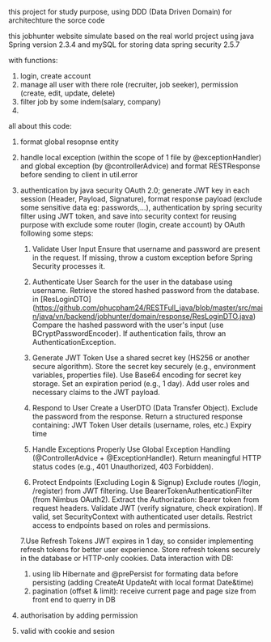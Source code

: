 this project for study purpose, using DDD (Data Driven Domain) for architechture the sorce code

this jobhunter website simulate based on the real world project using java Spring version 2.3.4 and mySQL for storing data spring security 2.5.7

with functions:
1. login, create account
2. manage all user with there role (recruiter, job seeker), permission (create, edit, update, delete)
3. filter job by some indem(salary, company)
4. 


all about this code:

1. format global resopnse entity
2. handle local exception (within the scope of 1 file by @exceptionHandler) and global exception (by @controllerAdvice) and format RESTResponse before sending to client in util.error
3. authentication by java security OAuth 2.0; generate JWT key in each session (Header, Payload, Signature), format response payload (exclude some sensitive data eg: passwords,...), 
authentication by spring security filter using JWT token, and save into security context for reusing purpose with exclude some router (login, create account) by OAuth following some steps:

    1. Validate User Input
    Ensure that username and password are present in the request.
    If missing, throw a custom exception before Spring Security processes it.
    
    2. Authenticate User
    Search for the user in the database using username.
    Retrieve the stored hashed password from the database. in [ResLoginDTO] (https://github.com/phucpham24/RESTFull_java/blob/master/src/main/java/vn/backend/jobhunter/domain/response/ResLoginDTO.java)
    Compare the hashed password with the user's input (use BCryptPasswordEncoder).
    If authentication fails, throw an AuthenticationException.

    3. Generate JWT Token
    Use a shared secret key (HS256 or another secure algorithm).
    Store the secret key securely (e.g., environment variables, properties file).
    Use Base64 encoding for secret key storage.
    Set an expiration period (e.g., 1 day).
    Add user roles and necessary claims to the JWT payload.

    4. Respond to User
    Create a UserDTO (Data Transfer Object).
    Exclude the password from the response.
    Return a structured response containing:
    JWT Token
    User details (username, roles, etc.)
    Expiry time

    5. Handle Exceptions Properly
    Use Global Exception Handling (@ControllerAdvice + @ExceptionHandler).
    Return meaningful HTTP status codes (e.g., 401 Unauthorized, 403 Forbidden).

    6. Protect Endpoints (Excluding Login & Signup)
    Exclude routes (/login, /register) from JWT filtering.
    Use BearerTokenAuthenticationFilter (from Nimbus OAuth2).
    Extract the Authorization: Bearer <JWT> token from request headers.
    Validate JWT (verify signature, check expiration).
    If valid, set SecurityContext with authenticated user details.
    Restrict access to endpoints based on roles and permissions.
    
    7.Use Refresh Tokens
    JWT expires in 1 day, so consider implementing refresh tokens for better user experience.
    Store refresh tokens securely in the database or HTTP-only cookies.
Data interaction with DB:
    1. using lib Hibernate and @prePersist for formating data before persisting (adding CreateAt UpdateAt with local format Date&time)
    2. pagination (offset & limit): receive current page and page size from front end to querry in DB
  
5. authorisation by adding permission
6. valid with cookie and sesion

